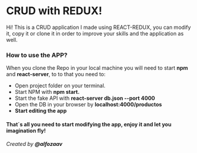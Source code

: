 # CRUD with REDUX!

Hi! This is a CRUD application I made using REACT-REDUX, you can modify it, copy it or  clone it in order to improve your skills and the application as well.

### How to use the APP?

When you clone the Repo in your local machine you will need to start **npm** and **react-server**, to to that you need to:
* Open project folder on your terminal.
* Start NPM with **npm start.**
* Start the fake API with **react-server db.json --port 4000**
* Open the DB in your browser by **localhost:4000/productos**
* **Start editing the app**

#### That´s all you need to start modifying the app, enjoy it and let you imagination fly!







###### Created by **@alfozaav** 
